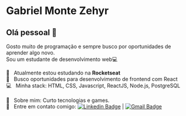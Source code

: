 # Gabriel Monte Zehyr

## Olá pessoal 👋
Gosto muito de programação e sempre busco por oportunidades de aprender algo novo.
 <br/>
Sou um estudante de desenvolvimento web:computer:

 :rocket:  &nbsp; Atualmente estou estudando na **Rocketseat**
 <br/> :purple_heart: &nbsp; Busco oportunidades para desenvolvimento de frontend com React
 <br/> :computer: &nbsp; Minha stack: HTML, CSS, Javascript, ReactJS, Node.js, PostgreSQL
 <br/>
 <br/> 💬  &nbsp; Sobre mim: Curto tecnologias e games.
 <br/> :email: &nbsp; Entre em contato comigo: [![Linkedin Badge](https://img.shields.io/badge/-GabrielMZyr-blue?style=flat-square&logo=Linkedin&logoColor=white&link=https://www.linkedin.com/in/gabrielmzyr)](https://www.linkedin.com/in/gabrielmzyr) 
| 
[![Gmail Badge](https://img.shields.io/badge/-gabrielmzyr@gmail.com-c14438?style=flat-square&logo=Gmail&logoColor=white&link=mailto:gabrielmzyr@gmail.com)](mailto:gabrielmzyr@gmail.com)

